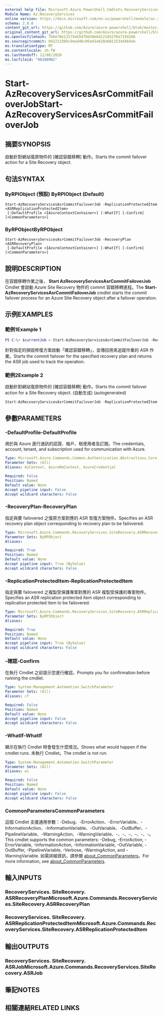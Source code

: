 ```yaml
---
external help file: Microsoft.Azure.PowerShell.Cmdlets.RecoveryServices.SiteRecovery.dll-Help.xml
Module Name: Az.RecoveryServices
online version: https://docs.microsoft.com/en-us/powershell/module/az.recoveryservices/start-azrecoveryservicesasrcommitfailoverjob
schema: 2.0.0
content_git_url: https://github.com/Azure/azure-powershell/blob/master/src/RecoveryServices/RecoveryServices/help/Start-AzRecoveryServicesAsrCommitFailoverJob.md
original_content_git_url: https://github.com/Azure/azure-powershell/blob/master/src/RecoveryServices/RecoveryServices/help/Start-AzRecoveryServicesAsrCommitFailoverJob.md
ms.openlocfilehash: 7b6e70e13175eb54fbb50e6412165270a7194166
ms.sourcegitcommit: 04221336bc9eed46c05ed1e828a6811534d4b4ab
ms.translationtype: MT
ms.contentlocale: zh-TW
ms.lasthandoff: 12/08/2020
ms.locfileid: "98280902"
---
```

# <span data-ttu-id="952b3-101">Start-AzRecoveryServicesAsrCommitFailoverJob</span><span class="sxs-lookup"><span data-stu-id="952b3-101">Start-AzRecoveryServicesAsrCommitFailoverJob</span></span>

## <span data-ttu-id="952b3-102">摘要</span><span class="sxs-lookup"><span data-stu-id="952b3-102">SYNOPSIS</span></span>
<span data-ttu-id="952b3-103">啟動針對網站復原物件的 [確認容錯移轉] 動作。</span><span class="sxs-lookup"><span data-stu-id="952b3-103">Starts the commit failover action for a Site Recovery object.</span></span>

## <span data-ttu-id="952b3-104">句法</span><span class="sxs-lookup"><span data-stu-id="952b3-104">SYNTAX</span></span>

### <span data-ttu-id="952b3-105">ByRPIObject (預設) </span><span class="sxs-lookup"><span data-stu-id="952b3-105">ByRPIObject (Default)</span></span>
```
Start-AzRecoveryServicesAsrCommitFailoverJob -ReplicationProtectedItem <ASRReplicationProtectedItem>
 [-DefaultProfile <IAzureContextContainer>] [-WhatIf] [-Confirm] [<CommonParameters>]
```

### <span data-ttu-id="952b3-106">ByRPObject</span><span class="sxs-lookup"><span data-stu-id="952b3-106">ByRPObject</span></span>
```
Start-AzRecoveryServicesAsrCommitFailoverJob -RecoveryPlan <ASRRecoveryPlan>
 [-DefaultProfile <IAzureContextContainer>] [-WhatIf] [-Confirm] [<CommonParameters>]
```

## <span data-ttu-id="952b3-107">說明</span><span class="sxs-lookup"><span data-stu-id="952b3-107">DESCRIPTION</span></span>
<span data-ttu-id="952b3-108">在容錯移轉作業之後， **Start AzRecoveryServicesAsrCommitFailoverJob** Cmdlet 會啟動 Azure Site Recovery 物件的 commit 容錯移轉進程。</span><span class="sxs-lookup"><span data-stu-id="952b3-108">The **Start-AzRecoveryServicesAsrCommitFailoverJob** cmdlet starts the commit failover process for an Azure Site Recovery object after a failover operation.</span></span>

## <span data-ttu-id="952b3-109">示例</span><span class="sxs-lookup"><span data-stu-id="952b3-109">EXAMPLES</span></span>

### <span data-ttu-id="952b3-110">範例1</span><span class="sxs-lookup"><span data-stu-id="952b3-110">Example 1</span></span>
```powershell
PS C:\> $currentJob = Start-AzRecoveryServicesAsrCommitFailoverJob -RecoveryPlan $RP
```

<span data-ttu-id="952b3-111">針對指定的損毀修復方案啟動「確認容錯移轉」，並傳回用來追蹤作業的 ASR 作業。</span><span class="sxs-lookup"><span data-stu-id="952b3-111">Starts the commit failover for the specified recovery plan and returns the ASR job used to track the operation.</span></span>

### <span data-ttu-id="952b3-112">範例2</span><span class="sxs-lookup"><span data-stu-id="952b3-112">Example 2</span></span>

<span data-ttu-id="952b3-113">啟動針對網站復原物件的 [確認容錯移轉] 動作。</span><span class="sxs-lookup"><span data-stu-id="952b3-113">Starts the commit failover action for a Site Recovery object.</span></span> <span data-ttu-id="952b3-114"> (自動生成) </span><span class="sxs-lookup"><span data-stu-id="952b3-114">(autogenerated)</span></span>

```powershell <!-- Aladdin Generated Example --> 
Start-AzRecoveryServicesAsrCommitFailoverJob -ReplicationProtectedItem $ReplicationProtectedItem
```

## <span data-ttu-id="952b3-115">參數</span><span class="sxs-lookup"><span data-stu-id="952b3-115">PARAMETERS</span></span>

### <span data-ttu-id="952b3-116">-DefaultProfile</span><span class="sxs-lookup"><span data-stu-id="952b3-116">-DefaultProfile</span></span>
<span data-ttu-id="952b3-117">用於與 Azure 進行通訊的認證、帳戶、租使用者及訂閱。</span><span class="sxs-lookup"><span data-stu-id="952b3-117">The credentials, account, tenant, and subscription used for communication with Azure.</span></span>


```yaml
Type: Microsoft.Azure.Commands.Common.Authentication.Abstractions.Core.IAzureContextContainer
Parameter Sets: (All)
Aliases: AzContext, AzureRmContext, AzureCredential

Required: False
Position: Named
Default value: None
Accept pipeline input: False
Accept wildcard characters: False
```

### <span data-ttu-id="952b3-118">-RecoveryPlan</span><span class="sxs-lookup"><span data-stu-id="952b3-118">-RecoveryPlan</span></span>
<span data-ttu-id="952b3-119">指定與要 failovered 之復原方案對應的 ASR 恢復方案物件。</span><span class="sxs-lookup"><span data-stu-id="952b3-119">Specifies an ASR recovery plan object corresponding to recovery plan to be failovered.</span></span>

```yaml
Type: Microsoft.Azure.Commands.RecoveryServices.SiteRecovery.ASRRecoveryPlan
Parameter Sets: ByRPObject
Aliases:

Required: True
Position: Named
Default value: None
Accept pipeline input: True (ByValue)
Accept wildcard characters: False
```

### <span data-ttu-id="952b3-120">-ReplicationProtectedItem</span><span class="sxs-lookup"><span data-stu-id="952b3-120">-ReplicationProtectedItem</span></span>
<span data-ttu-id="952b3-121">指定與要 failovered 之複製受保護專案對應的 ASR 複製受保護的專案物件。</span><span class="sxs-lookup"><span data-stu-id="952b3-121">Specifies an ASR replication protected item object corresponding to replication protected item  to be failovered.</span></span>

```yaml
Type: Microsoft.Azure.Commands.RecoveryServices.SiteRecovery.ASRReplicationProtectedItem
Parameter Sets: ByRPIObject
Aliases:

Required: True
Position: Named
Default value: None
Accept pipeline input: True (ByValue)
Accept wildcard characters: False
```

### <span data-ttu-id="952b3-122">-確認</span><span class="sxs-lookup"><span data-stu-id="952b3-122">-Confirm</span></span>
<span data-ttu-id="952b3-123">在執行 Cmdlet 之前提示您進行確認。</span><span class="sxs-lookup"><span data-stu-id="952b3-123">Prompts you for confirmation before running the cmdlet.</span></span>

```yaml
Type: System.Management.Automation.SwitchParameter
Parameter Sets: (All)
Aliases: cf

Required: False
Position: Named
Default value: None
Accept pipeline input: False
Accept wildcard characters: False
```

### <span data-ttu-id="952b3-124">-WhatIf</span><span class="sxs-lookup"><span data-stu-id="952b3-124">-WhatIf</span></span>
<span data-ttu-id="952b3-125">顯示在執行 Cmdlet 時會發生什麼情況。</span><span class="sxs-lookup"><span data-stu-id="952b3-125">Shows what would happen if the cmdlet runs.</span></span> <span data-ttu-id="952b3-126">未執行 Cmdlet。</span><span class="sxs-lookup"><span data-stu-id="952b3-126">The cmdlet is not run.</span></span>

```yaml
Type: System.Management.Automation.SwitchParameter
Parameter Sets: (All)
Aliases: wi

Required: False
Position: Named
Default value: None
Accept pipeline input: False
Accept wildcard characters: False
```

### <span data-ttu-id="952b3-127">CommonParameters</span><span class="sxs-lookup"><span data-stu-id="952b3-127">CommonParameters</span></span>
<span data-ttu-id="952b3-128">這個 Cmdlet 支援通用參數：-Debug、-ErrorAction、-ErrorVariable、-InformationAction、-InformationVariable、-OutVariable、-OutBuffer、-PipelineVariable、-WarningAction、-WarningVariable、-、-、-、-、-、-。</span><span class="sxs-lookup"><span data-stu-id="952b3-128">This cmdlet supports the common parameters: -Debug, -ErrorAction, -ErrorVariable, -InformationAction, -InformationVariable, -OutVariable, -OutBuffer, -PipelineVariable, -Verbose, -WarningAction, and -WarningVariable.</span></span> <span data-ttu-id="952b3-129">如需詳細資訊，請參閱 [about_CommonParameters](http://go.microsoft.com/fwlink/?LinkID=113216)。</span><span class="sxs-lookup"><span data-stu-id="952b3-129">For more information, see [about_CommonParameters](http://go.microsoft.com/fwlink/?LinkID=113216).</span></span>

## <span data-ttu-id="952b3-130">輸入</span><span class="sxs-lookup"><span data-stu-id="952b3-130">INPUTS</span></span>

### <span data-ttu-id="952b3-131">RecoveryServices. SiteRecovery. ASRRecoveryPlan</span><span class="sxs-lookup"><span data-stu-id="952b3-131">Microsoft.Azure.Commands.RecoveryServices.SiteRecovery.ASRRecoveryPlan</span></span>

### <span data-ttu-id="952b3-132">RecoveryServices. SiteRecovery. ASRReplicationProtectedItem</span><span class="sxs-lookup"><span data-stu-id="952b3-132">Microsoft.Azure.Commands.RecoveryServices.SiteRecovery.ASRReplicationProtectedItem</span></span>

## <span data-ttu-id="952b3-133">輸出</span><span class="sxs-lookup"><span data-stu-id="952b3-133">OUTPUTS</span></span>

### <span data-ttu-id="952b3-134">RecoveryServices. SiteRecovery. ASRJob</span><span class="sxs-lookup"><span data-stu-id="952b3-134">Microsoft.Azure.Commands.RecoveryServices.SiteRecovery.ASRJob</span></span>

## <span data-ttu-id="952b3-135">筆記</span><span class="sxs-lookup"><span data-stu-id="952b3-135">NOTES</span></span>

## <span data-ttu-id="952b3-136">相關連結</span><span class="sxs-lookup"><span data-stu-id="952b3-136">RELATED LINKS</span></span>
